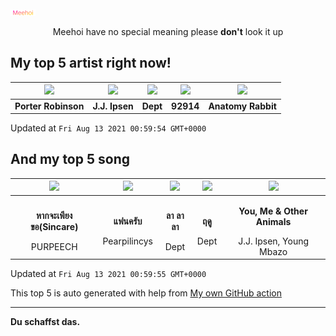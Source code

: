 [![Meehoi Logo](https://github.com/beam41/beam41/raw/master/mh.svg)](http://my.meehoi.me/)
<p align="center">Meehoi have no special meaning please <b>don't</b> look it up</p>

## My top 5 artist right now!
<!-- table start -->
|<img src="https://i.scdn.co/image/ab6761610000f1781804f56bdcb9322c5f3f8f21">|<img src="https://i.scdn.co/image/ab67616d0000485102c6817446ea4c93f2e0fdee">|<img src="https://i.scdn.co/image/ab6761610000f178b24a6ff3261a9e11995e2550">|<img src="https://i.scdn.co/image/ab6761610000f178afd62f2620ac80d1c7dd41e7">|<img src="https://i.scdn.co/image/ab6761610000f178001da630489c592d46065c1b">|
| :---: | :---: | :---: | :---: | :---: |
|<b>Porter Robinson</b>|<b>J.J. Ipsen</b>|<b>Dept</b>|<b>92914</b>|<b>Anatomy Rabbit</b>|

Updated at `Fri Aug 13 2021 00:59:54 GMT+0000`
<!-- table end -->

## And my top 5 song
<!-- table song start -->
|<img src="https://i.scdn.co/image/ab67616d00001e02efdfb2b0824a74c7fe1be195">|<img src="https://i.scdn.co/image/ab67616d00001e02463e665cc09d6c97927a6248">|<img src="https://i.scdn.co/image/ab67616d00001e02d7f88aacdc8b214df5ccf7ba">|<img src="https://i.scdn.co/image/ab67616d00001e027cb744b7588fdcf838407c50">|<img src="https://i.scdn.co/image/ab67616d00001e0202c6817446ea4c93f2e0fdee">|
| :---: | :---: | :---: | :---: | :---: |
|<p><b>หากจะเพียงขอ(Sincare)</b></p> PURPEECH|<p><b>แฟนครับ</b></p> Pearpilincys|<p><b>ลา ลา ลา</b></p> Dept|<p><b>ฤดู</b></p> Dept|<p><b>You, Me & Other Animals</b></p> J.J. Ipsen, Young Mbazo|

Updated at `Fri Aug 13 2021 00:59:55 GMT+0000`
<!-- table song end -->

This top 5 is auto generated with help from [My own GitHub action](https://github.com/beam41/spotify-listening)

---

**Du schaffst das.**